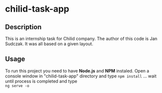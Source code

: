 # chilid-task-app
<section>
  <h2>Description</h2>
  <p>
    This is an internship task for Chilid company.
    The author of this code is Jan Sudczak.
    It was all based on a given layout.
  </p>
</section>

<section>
  <h2>Usage</h2>
  <p>
    To run this project you need to have <strong>Node.js</strong> and <strong>NPM</strong> instaled.
    Open a console window in "chilid-task-app" directory and type
    <span><code>npm install</code></span>
    ... wait until process is completed and type<br>
    <span><code>ng serve -o</code></span>
  </p>
</section>
